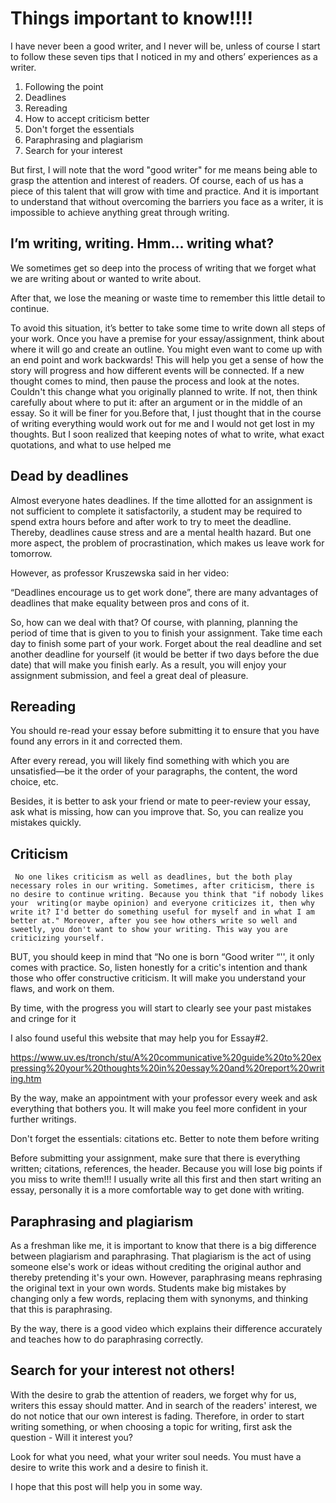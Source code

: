 # Things important to know!!!!

I have never been a good writer, and I never will be, unless of course I start to follow these seven tips that I noticed in my and others’ experiences as a writer. 

1. Following the point
2. Deadlines
3. Rereading
4. How to accept criticism better
5. Don't forget the essentials
6. Paraphrasing and plagiarism
7. Search for your interest

But first, I will note that the word "good writer" for me means being able to grasp the attention and interest of readers. Of course, each of us has a piece of this talent that will grow with time and practice. And it is important to understand that without overcoming the barriers you face as a writer, it is impossible to achieve anything great through writing.

## I’m writing, writing. Hmm... writing what?

We sometimes get so deep into the process of writing that we forget what we are writing about or wanted to write about.

After that, we lose the meaning or waste time to remember this little detail to continue.

To avoid this situation, it’s better to take some time to write down all steps of your work. Once you have a premise for your essay/assignment, think about where it will go and create an outline. You might even want to come up with an end point and work backwards! This will help you get a sense of how the story will progress and how different events will be connected. If a new thought comes to mind, then pause the process and look at the notes. Couldn't this change what you originally planned to write. If not, then think carefully about where to put it: after an argument or in the middle of an essay. So it will be finer for you.Before that, I just thought that in the course of writing everything would work out for me and I would not get lost in my thoughts. But I soon realized that keeping notes of what to write, what exact quotations, and what to use helped me

## Dead by deadlines

Almost everyone hates deadlines. If the time allotted for an assignment is not sufficient to complete it satisfactorily, a student may be required to spend extra hours before and after work to try to meet the deadline. Thereby, deadlines cause stress and are a mental health hazard. But one more aspect, the problem of procrastination, which makes us leave work for tomorrow.

However, as professor Kruszewska said in her video:

“Deadlines encourage us to get work done”, there are many advantages of deadlines that make equality between pros and cons of it. 

So, how can we deal with that?  Of course, with planning, planning the period of time that is given to you to finish your assignment. Take time each day to finish some part of your work. Forget about the real deadline and set another deadline for yourself (it would be better if two days before the due date) that will make you finish early. As a result, you will enjoy your assignment submission, and feel a great deal of pleasure.


## Rereading
You should re-read your essay before submitting it to ensure that you have found any errors in it and corrected them.

After every reread, you will likely find something with which you are unsatisfied—be it the order of your paragraphs, the content, the word choice, etc. 

Besides, it is better to ask your friend or mate to peer-review your essay, ask what is missing, how can you improve that. So, you can realize you mistakes quickly.

## Criticism

     No one likes criticism as well as deadlines, but the both play necessary roles in our writing. Sometimes, after criticism, there is no desire to continue writing. Because you think that "if nobody likes your  writing(or maybe opinion) and everyone criticizes it, then why write it? I'd better do something useful for myself and in what I am better at." Moreover, after you see how others write so well and sweetly, you don't want to show your writing. This way you are criticizing yourself.  

BUT, you should keep in mind that “No one is born  “Good writer “'', it only comes with practice. So, listen honestly for a critic's intention and thank those who offer constructive criticism. It will make you understand your flaws, and work on them.

By time, with the progress you will start to clearly see your past mistakes and cringe for it

 I also found useful this website that may help you for Essay#2.

https://www.uv.es/tronch/stu/A%20communicative%20guide%20to%20expressing%20your%20thoughts%20in%20essay%20and%20report%20writing.htm

By the way, make an appointment with your professor every week and ask everything that bothers you. It will make you feel more confident in your further writings.

Don't forget the essentials: citations etc. Better to note them before writing

Before submitting your assignment, make sure that there is everything written; citations, references, the header. Because  you will lose big points if you miss to write them!!! I usually write all this first and then start writing an essay, personally it is a more comfortable way to get done with writing.

## Paraphrasing and plagiarism

As a freshman like me, it is important to know that there is a big difference between plagiarism and paraphrasing. That plagiarism is the act of using someone else's work or ideas without crediting the original author and thereby pretending it's your own. However, paraphrasing means rephrasing the original text in your own words.  Students make big mistakes by changing only a few words, replacing them with synonyms, and thinking that this is paraphrasing.

By the way, there is a good video which explains their difference accurately and teaches how to do paraphrasing correctly.

## Search for your interest not others!

With the desire to grab the attention of readers, we forget why for us, writers this essay should matter. Аnd in search of the readers' interest, we do not notice that our own interest is fading. Therefore, in order to start writing something, or when choosing a topic for writing, first ask the question - Will it interest you?

Look for what you need, what your writer soul needs. You must have a desire to write this work and a desire to finish it. 

I hope that this post will help you in some way.
